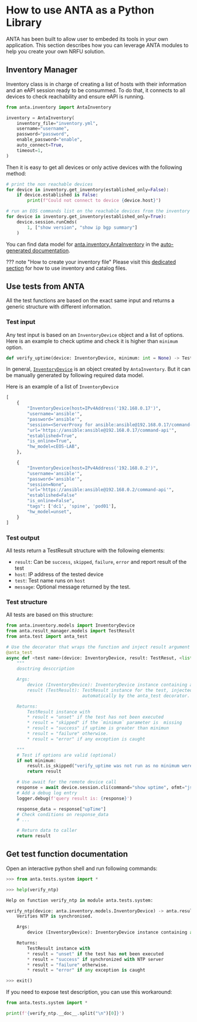 # How to use ANTA as a Python Library

ANTA has been built to allow user to embeded its tools in your own application. This section describes how you can leverage ANTA modules to help you create your own NRFU solution.

## Inventory Manager

Inventory class is in charge of creating a list of hosts with their information and an eAPI session ready to be consummed. To do that, it connects to all devices to check reachability and ensure eAPI is running.

```python
from anta.inventory import AntaInventory

inventory = AntaInventory(
    inventory_file="inventory.yml",
    username="username",
    password="password",
    enable_password="enable",
    auto_connect=True,
    timeout=1,
)
```

Then it is easy to get all devices or only active devices with the following method:

```python
# print the non reachable devices
for device in inventory.get_inventory(established_only=False):
    if device.established is False:
        print(f"Could not connect to device {device.host}")

# run an EOS commands list on the reachable devices from the inventory
for device in inventory.get_inventory(established_only=True):
    device.session.runCmds(
        1, ["show version", "show ip bgp summary"]
    )
```

You can find data model for [anta.inventory.AntaInventory](./api/inventory.md) in the [auto-generated documentation](./api/inventory.models.md).

??? note "How to create your inventory file"
    Please visit this [dedicated section](./usage-inventory-catalog.md) for how to use inventory and catalog files.


## Use tests from ANTA

All the test functions are based on the exact same input and returns a generic structure with different information.

### Test input

Any test input is based on an `InventoryDevice` object and a list of options. Here is an example to check uptime and check it is higher than `minimum` option.

```python
def verify_uptime(device: InventoryDevice, minimum: int = None) -> TestResult:
```

In general, [`InventoryDevice`](./api/inventory.models.md) is an object created by `AntaInventory`. But it can be manually generated by following required data model.

Here is an example of a list of `InventoryDevice`

```python
[
    {
        "InventoryDevice(host=IPv4Address('192.168.0.17')",
        "username='ansible'",
        "password='ansible'",
        "session=<ServerProxy for ansible:ansible@192.168.0.17/command-api>",
        "url='https://ansible:ansible@192.168.0.17/command-api'",
        "established=True",
        "is_online=True",
        "hw_model=cEOS-LAB",
    },

    {
        "InventoryDevice(host=IPv4Address('192.168.0.2')",
        "username='ansible'",
        "password='ansible'",
        "session=None",
        "url='https://ansible:ansible@192.168.0.2/command-api'",
        "established=False"
        "is_online=False",
        "tags": ['dc1', 'spine', 'pod01'],
        "hw_model=unset",
    }
]
```

### Test output

All tests return a TestResult structure with the following elements:

- `result`: Can be `success`, `skipped`, `failure`, `error` and report result of the test
- `host`: IP address of the tested device
- `test`: Test name runs on `host`
- `message`: Optional message returned by the test.

### Test structure

All tests are based on this structure:

```python
from anta.inventory.models import InventoryDevice
from anta.result_manager.models import TestResult
from anta.test import anta_test

# Use the decorator that wraps the function and inject result argument
@anta_test
async def <test name>(device: InventoryDevice, result: TestResut, <list of args>) -> TestResult:
    """
    dosctring desccription

    Args:
        device (InventoryDevice): InventoryDevice instance containing all devices information.
        result (TestResult): TestResult instance for the test, injected
                             automatically by the anta_test decorator.

    Returns:
        TestResult instance with
        * result = "unset" if the test has not been executed
        * result = "skipped" if the `minimum` parameter is  missing
        * result = "success" if uptime is greater than minimun
        * result = "failure" otherwise.
        * result = "error" if any exception is caught

    """
    # Test if options are valid (optional)
    if not minimum:
        result.is_skipped("verify_uptime was not run as no minimum were given")
        return result

    # Use await for the remote device call
    response = await device.session.cli(command="show uptime", ofmt="json")
    # Add a debug log entry
    logger.debug(f'query result is: {response}')

    response_data = response["upTime"]
    # Check conditions on response_data
    # ...

    # Return data to caller
    return result
```

## Get test function documentation

Open an interactive python shell and run following commands:

```python
>>> from anta.tests.system import *

>>> help(verify_ntp)

Help on function verify_ntp in module anta.tests.system:

verify_ntp(device: anta.inventory.models.InventoryDevice) -> anta.result_manager.models.TestResult
    Verifies NTP is synchronised.

    Args:
        device (InventoryDevice): InventoryDevice instance containing all devices information.

    Returns:
        TestResult instance with
        * result = "unset" if the test has not been executed
        * result = "success" if synchronized with NTP server
        * result = "failure" otherwise.
        * result = "error" if any exception is caught

>>> exit()
```

If you need to expose test description, you can use this workaround:

```python
from anta.tests.system import *

print(f'{verify_ntp.__doc__.split("\n")[0]}')
```
